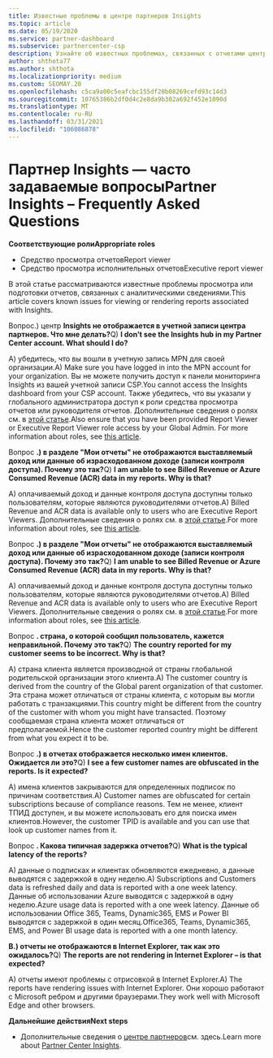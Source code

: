 ```yaml
---
title: Известные проблемы в центре партнеров Insights
ms.topic: article
ms.date: 05/19/2020
ms.service: partner-dashboard
ms.subservice: partnercenter-csp
description: Узнайте об известных проблемах, связанных с отчетами центра партнеров (PCI). Сведения могут включать известные проблемы отрисовки или ограничения отчетности.
author: shthota77
ms.author: shthota
ms.localizationpriority: medium
ms.custom: SEOMAY.20
ms.openlocfilehash: c5ca9a00c5eafcbc155df20b08269cefd93c14d3
ms.sourcegitcommit: 10765386b2df0d4c2e8da9b302a692f452e1090d
ms.translationtype: MT
ms.contentlocale: ru-RU
ms.lasthandoff: 03/31/2021
ms.locfileid: "106086878"
---
```

# <a name="partner-insights--frequently-asked-questions"></a><span data-ttu-id="ca986-104">Партнер Insights — часто задаваемые вопросы</span><span class="sxs-lookup"><span data-stu-id="ca986-104">Partner Insights – Frequently Asked Questions</span></span>

<span data-ttu-id="ca986-105">**Соответствующие роли**</span><span class="sxs-lookup"><span data-stu-id="ca986-105">**Appropriate roles**</span></span>

- <span data-ttu-id="ca986-106">Средство просмотра отчетов</span><span class="sxs-lookup"><span data-stu-id="ca986-106">Report viewer</span></span>
- <span data-ttu-id="ca986-107">Средство просмотра исполнительных отчетов</span><span class="sxs-lookup"><span data-stu-id="ca986-107">Executive report viewer</span></span>

<span data-ttu-id="ca986-108">В этой статье рассматриваются известные проблемы просмотра или подготовки отчетов, связанных с аналитическими сведениями.</span><span class="sxs-lookup"><span data-stu-id="ca986-108">This article covers known issues for viewing or rendering reports associated with Insights.</span></span>

<span data-ttu-id="ca986-109">Вопрос.) центр **Insights не отображается в учетной записи центра партнеров. Что мне делать?**</span><span class="sxs-lookup"><span data-stu-id="ca986-109">Q) **I don’t see the Insights hub in my Partner Center account. What should I do?**</span></span>

<span data-ttu-id="ca986-110">А) убедитесь, что вы вошли в учетную запись MPN для своей организации.</span><span class="sxs-lookup"><span data-stu-id="ca986-110">A) Make sure you have logged in into the MPN account for your organization.</span></span> <span data-ttu-id="ca986-111">Вы не можете получить доступ к панели мониторинга Insights из вашей учетной записи CSP.</span><span class="sxs-lookup"><span data-stu-id="ca986-111">You cannot access the Insights dashboard from your CSP account.</span></span> <span data-ttu-id="ca986-112">Также убедитесь, что вы указали у глобального администратора доступ к роли средства просмотра отчетов или руководителя отчетов.  Дополнительные сведения о ролях см. в [этой статье](./pci-roles.md).</span><span class="sxs-lookup"><span data-stu-id="ca986-112">Also ensure that you have been provided Report Viewer or Executive Report Viewer role access by your Global Admin.  For more information about roles, see [this article](./pci-roles.md).</span></span>

<span data-ttu-id="ca986-113">Вопрос **.) в разделе "Мои отчеты" не отображаются выставляемый доход или данные об израсходованном доходе (записи контроля доступа). Почему это так?**</span><span class="sxs-lookup"><span data-stu-id="ca986-113">Q) **I am unable to see Billed Revenue or Azure Consumed Revenue (ACR) data in my reports. Why is that?**</span></span>

<span data-ttu-id="ca986-114">A) оплачиваемый доход и данные контроля доступа доступны только пользователям, которые являются руководителями отчетов.</span><span class="sxs-lookup"><span data-stu-id="ca986-114">A) Billed Revenue and ACR data is available only to users who are Executive Report Viewers.</span></span>  <span data-ttu-id="ca986-115">Дополнительные сведения о ролях см. в [этой статье](./pci-roles.md).</span><span class="sxs-lookup"><span data-stu-id="ca986-115">For more information about roles, see [this article](./pci-roles.md).</span></span>

<span data-ttu-id="ca986-116">Вопрос **.) в разделе "Мои отчеты" не отображаются выставляемый доход или данные об израсходованном доходе (записи контроля доступа). Почему это так?**</span><span class="sxs-lookup"><span data-stu-id="ca986-116">Q) **I am unable to see Billed Revenue or Azure Consumed Revenue (ACR) data in my reports. Why is that?**</span></span>

<span data-ttu-id="ca986-117">A) оплачиваемый доход и данные контроля доступа доступны только пользователям, которые являются руководителями отчетов.</span><span class="sxs-lookup"><span data-stu-id="ca986-117">A) Billed Revenue and ACR data is available only to users who are Executive Report Viewers.</span></span> <span data-ttu-id="ca986-118">Дополнительные сведения о ролях см. в [этой статье](./pci-roles.md).</span><span class="sxs-lookup"><span data-stu-id="ca986-118">For more information about roles, see [this article](./pci-roles.md).</span></span>

<span data-ttu-id="ca986-119">Вопрос **. страна, о которой сообщил пользователь, кажется неправильной. Почему это так?**</span><span class="sxs-lookup"><span data-stu-id="ca986-119">Q) **The country reported for my customer seems to be incorrect. Why is that?**</span></span>

<span data-ttu-id="ca986-120">А) страна клиента является производной от страны глобальной родительской организации этого клиента.</span><span class="sxs-lookup"><span data-stu-id="ca986-120">A) The customer country is derived from the country of the Global parent organization of that customer.</span></span> <span data-ttu-id="ca986-121">Эта страна может отличаться от страны клиента, с которым вы могли работать с транзакциями.</span><span class="sxs-lookup"><span data-stu-id="ca986-121">This country might be different from the country of the customer with whom you might have transacted.</span></span> <span data-ttu-id="ca986-122">Поэтому сообщаемая страна клиента может отличаться от предполагаемой.</span><span class="sxs-lookup"><span data-stu-id="ca986-122">Hence the customer reported country might be different from what you expect it to be.</span></span>

<span data-ttu-id="ca986-123">Вопрос **.) в отчетах отображается несколько имен клиентов. Ожидается ли это?**</span><span class="sxs-lookup"><span data-stu-id="ca986-123">Q) **I see a few customer names are obfuscated in the reports. Is it expected?**</span></span>

<span data-ttu-id="ca986-124">А) имена клиентов закрываются для определенных подписок по причинам соответствия.</span><span class="sxs-lookup"><span data-stu-id="ca986-124">A) Customer names are obfuscated for certain subscriptions because of compliance reasons.</span></span> <span data-ttu-id="ca986-125">Тем не менее, клиент ТПИД доступен, и вы можете использовать его для поиска имен клиентов.</span><span class="sxs-lookup"><span data-stu-id="ca986-125">However, the customer TPID is available and you can use that look up customer names from it.</span></span>

<span data-ttu-id="ca986-126">Вопрос **. Какова типичная задержка отчетов?**</span><span class="sxs-lookup"><span data-stu-id="ca986-126">Q) **What is the typical latency of the reports?**</span></span>

<span data-ttu-id="ca986-127">A) данные о подписках и клиентах обновляются ежедневно, а данные выводятся с задержкой в одну неделю.</span><span class="sxs-lookup"><span data-stu-id="ca986-127">A) Subscriptions and Customers data is refreshed daily and data is reported with a one week latency.</span></span> <span data-ttu-id="ca986-128">Данные об использовании Azure выводятся с задержкой в одну неделю.</span><span class="sxs-lookup"><span data-stu-id="ca986-128">Azure usage data is reported with a one week latency.</span></span> <span data-ttu-id="ca986-129">Данные об использовании Office 365, Teams, Dynamic365, EMS и Power BI выводятся с задержкой в один месяц.</span><span class="sxs-lookup"><span data-stu-id="ca986-129">Office365, Teams, Dynamic365, EMS, and Power BI usage data is reported with a one month latency.</span></span>

<span data-ttu-id="ca986-130">**В.) отчеты не отображаются в Internet Explorer, так как это ожидалось?**</span><span class="sxs-lookup"><span data-stu-id="ca986-130">Q) **The reports are not rendering in Internet Explorer – is that expected?**</span></span>

<span data-ttu-id="ca986-131">A) отчеты имеют проблемы с отрисовкой в Internet Explorer.</span><span class="sxs-lookup"><span data-stu-id="ca986-131">A)  The reports have rendering issues with Internet Explorer.</span></span> <span data-ttu-id="ca986-132">Они хорошо работают с Microsoft ребром и другими браузерами.</span><span class="sxs-lookup"><span data-stu-id="ca986-132">They work well with Microsoft Edge and other browsers.</span></span>

<span data-ttu-id="ca986-133">**Дальнейшие действия**</span><span class="sxs-lookup"><span data-stu-id="ca986-133">**Next steps**</span></span>

- <span data-ttu-id="ca986-134">Дополнительные сведения о [центре партнеров](partner-center-insights.md)см. здесь.</span><span class="sxs-lookup"><span data-stu-id="ca986-134">Learn more about [Partner Center Insights](partner-center-insights.md).</span></span>